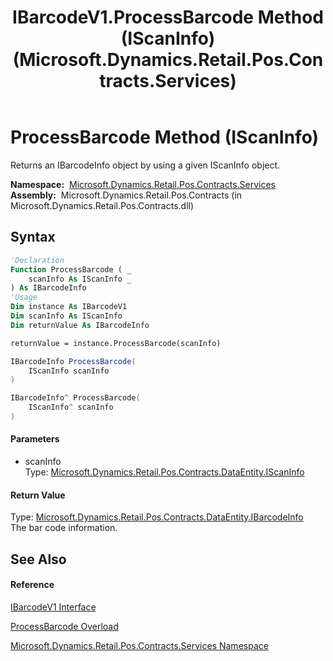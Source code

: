 ﻿---
title: IBarcodeV1.ProcessBarcode Method (IScanInfo) (Microsoft.Dynamics.Retail.Pos.Contracts.Services)
TOCTitle: ProcessBarcode Method (IScanInfo)
ms:assetid: M:Microsoft.Dynamics.Retail.Pos.Contracts.Services.IBarcodeV1.ProcessBarcode(Microsoft.Dynamics.Retail.Pos.Contracts.DataEntity.IScanInfo)
ms:mtpsurl: https://technet.microsoft.com/en-us/library/microsoft.dynamics.retail.pos.contracts.services.ibarcodev1.processbarcode(v=AX.60)
ms:contentKeyID: 47343943
ms.date: 05/18/2015
mtps_version: v=AX.60
dev_langs:
- vb
- csharp
- c++
---

# ProcessBarcode Method (IScanInfo)

Returns an IBarcodeInfo object by using a given IScanInfo object.

**Namespace:**  [Microsoft.Dynamics.Retail.Pos.Contracts.Services](microsoft-dynamics-retail-pos-contracts-services-namespace.md)  
**Assembly:**  Microsoft.Dynamics.Retail.Pos.Contracts (in Microsoft.Dynamics.Retail.Pos.Contracts.dll)

## Syntax

``` vb
'Declaration
Function ProcessBarcode ( _
    scanInfo As IScanInfo _
) As IBarcodeInfo
'Usage
Dim instance As IBarcodeV1
Dim scanInfo As IScanInfo
Dim returnValue As IBarcodeInfo

returnValue = instance.ProcessBarcode(scanInfo)
```

``` csharp
IBarcodeInfo ProcessBarcode(
    IScanInfo scanInfo
)
```

``` c++
IBarcodeInfo^ ProcessBarcode(
    IScanInfo^ scanInfo
)
```

#### Parameters

  - scanInfo  
    Type: [Microsoft.Dynamics.Retail.Pos.Contracts.DataEntity.IScanInfo](iscaninfo-interface-microsoft-dynamics-retail-pos-contracts-dataentity.md)  

#### Return Value

Type: [Microsoft.Dynamics.Retail.Pos.Contracts.DataEntity.IBarcodeInfo](ibarcodeinfo-interface-microsoft-dynamics-retail-pos-contracts-dataentity.md)  
The bar code information.  

## See Also

#### Reference

[IBarcodeV1 Interface](ibarcodev1-interface-microsoft-dynamics-retail-pos-contracts-services.md)

[ProcessBarcode Overload](ibarcodev1-processbarcode-method-microsoft-dynamics-retail-pos-contracts-services.md)

[Microsoft.Dynamics.Retail.Pos.Contracts.Services Namespace](microsoft-dynamics-retail-pos-contracts-services-namespace.md)

